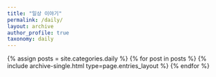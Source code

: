 ```yaml
---
title: "일상 이야기"
permalink: /daily/
layout: archive
author_profile: true
taxonomy: daily
---
```


{% assign posts = site.categories.daily %}
{% for post in posts %} {% include archive-single.html type=page.entries_layout %} {% endfor %}

